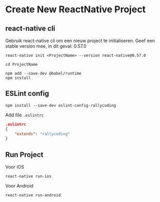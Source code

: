 # Create New ReactNative Project

## react-native cli

Gebruik react-native cli om een nieuw project te initialiseren. Geef een stable version mee, in dit geval: 0.57.0

```
react-native init <ProjectName> --version react-native@0.57.0

cd ProjectName

npm add --save-dev @babel/runtime
npm install
```

## ESLint config
```
npm install --save-dev eslint-config-rallycoding
```

Add file `.eslintrc`
```json
.eslintrc
{
	"extends": "rallycoding"
}
```
## Run Project

Voor iOS
```
react-native run-ios
```

Voor Android
```
react-native run-android
```
